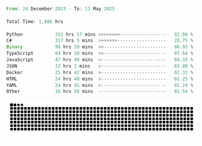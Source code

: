 <!--START_SECTION:waka-->

```rust
From: 24 December 2023 - To: 13 May 2025

Total Time: 1,086 hrs

Python            352 hrs 57 mins >>>>>>>>-----------------   32.00 %
C#                317 hrs 5 mins  >>>>>>>------------------   28.75 %
Binary            98 hrs 29 mins  >>-----------------------   08.93 %
TypeScript        84 hrs 18 mins  >>-----------------------   07.64 %
JavaScript        47 hrs 48 mins  >------------------------   04.33 %
JSON              33 hrs 2 mins   >------------------------   03.00 %
Docker            25 hrs 42 mins  >------------------------   02.33 %
HTML              24 hrs 48 mins  >------------------------   02.25 %
YAML              24 hrs 45 mins  >------------------------   02.24 %
Other             16 hrs 59 mins  -------------------------   01.54 %
```

<!--END_SECTION:waka-->


<picture>
  <source media="(prefers-color-scheme: dark)" srcset="https://raw.githubusercontent.com/jeerawut97/jeerawut97/output/github-contribution-grid-snake.svg">
  <img alt="github contribution grid snake animation" src="https://raw.githubusercontent.com/jeerawut97/jeerawut97/output/github-contribution-grid-snake.svg">
</picture>
